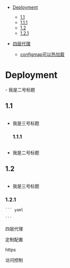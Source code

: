 - [Deployment](#1)
  - [1.1](#1.1)
  - [1.1.1](#1.1.1)
  - [1.2](#1.2)
  - [1.2.1](#1.2.1)

- [四层代理](#2.1)
  - [configmap可以热加载](#2.1.1)


<h1 id="1">Deployment</h1>
- 我是二号标题
<h2 id="1.1">1.1</h2>
  
  ``` yaml
  
  ```
  
- 我是三号标题
    <h3 id="1.1.1">1.1.1</h3>    
    
    ``` yaml
    
    ```

- 我是二号标题
<h2 id="1.2">1.2</h2>
  
  ``` yaml
  
  ```
  
- 我是三号标题
<h3 id="1.2.1">1.2.1</h3>    
    
    ``` yaml
    
    ```


    
    
四层代理

定制配置

https

访问控制











































